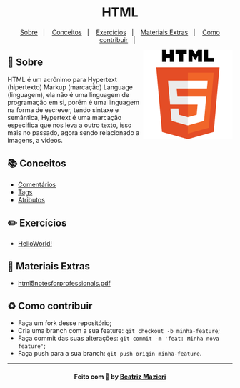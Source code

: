 <h1 align="center">
    HTML
</h1>

<p align="center">
  <a href="#sobre">Sobre</a>&nbsp;&nbsp;&nbsp;|&nbsp;&nbsp;&nbsp;
  <a href="#conceitos">Conceitos</a>&nbsp;&nbsp;&nbsp;|&nbsp;&nbsp;&nbsp;
  <a href="#exercicios">Exercícios</a>&nbsp;&nbsp;&nbsp;|&nbsp;&nbsp;&nbsp;
  <a href="#materiais">Materiais Extras</a>&nbsp;&nbsp;&nbsp;|&nbsp;&nbsp;&nbsp;
  <a href="#como-contribuir">Como contribuir</a>&nbsp;&nbsp;&nbsp;|&nbsp;&nbsp;&nbsp;
</p>

<img src="Imagens/html.png" align="right" width="200">

<a id="sobre"></a>
## :bookmark: Sobre
HTML é um acrônimo para Hypertext (hipertexto) Markup (marcação) Language (linguagem), ela não é uma linguagem de programação em si, porém é uma linguagem na forma de escrever, tendo sintaxe e semântica, Hypertext é uma marcação especifica que nos leva a outro texto, isso mais no passado, agora sendo relacionado a imagens, a videos.

<a id="conceitos"></a>
## :books: Conceitos
* [Comentários]()
* [Tags]()
* [Atributos]()

<a id="exercicios"></a>
## :pencil2: Exercícios
* [HelloWorld!](https://github.com/beammz/HTML/tree/main/Exercícios)

<a id="materiais"></a>
## :file_folder: Materiais Extras
* [html5notesforprofessionals.pdf](https://github.com/beammz/HTML/tree/main/Materiais-Extras)

<a id="como-contribuir"></a>
## :recycle: Como contribuir
- Faça um fork desse repositório;
- Cria uma branch com a sua feature: `git checkout -b minha-feature`;
- Faça commit das suas alterações: `git commit -m 'feat: Minha nova feature'`;
- Faça push para a sua branch: `git push origin minha-feature`.

---

<h4 align="center">
    Feito com 💜 by <a href="https://www.linkedin.com/in/beatriz-mazieri/" target="_blank">Beatriz Mazieri</a>
</h4>


